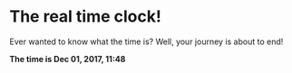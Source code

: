 # The real time clock!

Ever wanted to know what the time is? Well, your journey is about to end!

**The time is Dec 01, 2017, 11:48**